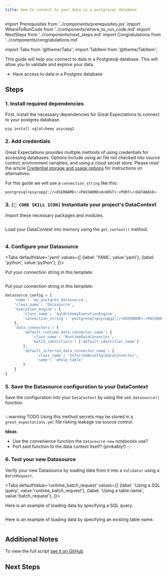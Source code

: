 ```yaml
---
title: How to connect to your data in a postgresql database
---
```

import Prerequisites from '../components/prerequisites.jsx'
import WhereToRunCode from '../components/where_to_run_code.md'
import NextSteps from '../components/next_steps.md'
import Congratulations from '../components/congratulations.md'


import Tabs from '@theme/Tabs';
import TabItem from '@theme/TabItem';

This guide will help you connect to data in a Postgresql database.
This will allow you to validate and explore your data.

<Prerequisites>

- Have access to data in a Postgres database

</Prerequisites>

<WhereToRunCode />

## Steps

### 1. Install required dependencies

First, install the necessary dependencies for Great Expectations to connect to your postgres database.

```console
pip install sqlalchemy psycopg2
```

### 2. Add credentials

Great Expectations provides multiple methods of using credentials for accessing databases.
Options include using an file not checked into source control, environment variables, and using a cloud secret store.
Please read the article [Credential storage and usage options](../advanced/database_credentials) for instructions on alternatives.

For this guide we will use a `connection_string` like this:

```
postgresql+psycopg2://<USERNAME>:<PASSWORD>@<HOST>:<PORT>/<DATABASE>
```   

### 3. `[🍏 CORE SKILL ICON]` Instantiate your project's DataContext

Import these necessary packages and modules.

```python file=../../../../integration/code/connecting_to_your_data/database/postgres.py#L1-L3
```

Load your DataContext into memory using the `get_context()` method.

```python file=../../../../integration/code/connecting_to_your_data/database/postgres.py#L15
```

### 4. Configure your Datasource

<Tabs
  defaultValue='yaml'
  values={[
  {label: 'YAML', value:'yaml'},
  {label: 'python', value:'python'},
  ]}>
  <TabItem value="yaml">

Put your connection string in this template:

```python file=../../../../integration/code/connecting_to_your_data/database/postgres.py#L17-L31
```
</TabItem>
<TabItem value="python">

Put your connection string in this template:

```python
datasource_config = {
    'name': 'my_postgres_datasource',
    'class_name': 'Datasource',
    'execution_engine': {
        'class_name': 'SqlAlchemyExecutionEngine',
        'connection_string': 'postgresql+psycopg2://<USERNAME>:<PASSWORD>@<HOST>:<PORT>/<DATABASE>'
    },
    'data_connectors': {
        'default_runtime_data_connector_name': {
            'class_name': 'RuntimeDataConnector',
            'batch_identifiers': ['default_identifier_name']
        },
        'default_inferred_data_connector_name': {
              'class_name': 'InferredAssetSqlDataConnector',
              'name': 'whole_table'
        }
    }
}
```

</TabItem>

</Tabs>

### 5. Save the Datasource configuration to your DataContext

Save the configuration into your `DataContext` by using the `add_datasource()` function.

```python file=../../../../integration/code/connecting_to_your_data/database/postgres.py#L37
```

:::warning TODO
Using this method secrets may be stored in a `great_expectations.yml` file risking leakage via source control.

**Ideas**
- Use the convenience function the `datasource new` notebooks use?
- Port said function to the data context itself? (probably!)
:::

### 6. Test your new Datasource

Verify your new Datasource by loading data from it into a `Validator` using a `BatchRequest`.

<Tabs
  defaultValue='runtime_batch_request'
  values={[
  {label: 'Using a SQL query', value:'runtime_batch_request'},
  {label: 'Using a table name', value:'batch_request'},
  ]}>
  <TabItem value="runtime_batch_request">

Here is an example of loading data by specifying a SQL query.

```python file=../../../../integration/code/connecting_to_your_data/database/postgres.py#L40-L54
```

  </TabItem>

  <TabItem value="batch_request">

Here is an example of loading data by specifying an existing table name.

```python file=../../../../integration/code/connecting_to_your_data/database/postgres.py#L57-L70
```

  </TabItem>
</Tabs>

<Congratulations />

## Additional Notes

To view the full script [see it on GitHub](https://github.com/great-expectations/great_expectations/blob/knoxpod/integration/code/connecting_to_your_data/database/postgres.py)

## Next Steps

<NextSteps />
